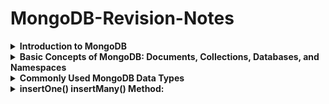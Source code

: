 # MongoDB-Revision-Notes
<details>
<summary><b>Introduction to MongoDB</b></summary>
<br/>
   
MongoDB is a versatile, open-source, and cross-platform distributed document database. Developed by MongoDB Inc., it falls under the NoSQL database category, providing a dynamic approach to data storage and retrieval.

1. **Ease of Use**:
   - MongoDB is document-oriented, unlike traditional relational databases.
   - Data is stored in documents, allowing flexible representation of complex relationships within a single record.
   - No predefined schemas required, enabling easy addition or removal of fields in documents.
   
2. **Designed for Scalability**:
   - Scalability is a crucial consideration as databases expand over time.
   - Two common scaling strategies:
     - Scaling up: Upgrading existing server with more resources, costly.
     - Scaling out: Adding more servers to the cluster, cost-effective but complex management.
   - MongoDB is inherently built for scaling out.
   - Data can be distributed across multiple servers.
   - Automatic load balancing, data redistribution, and routing updates to the appropriate servers.
   - Sharding used for distributing data across multiple servers effectively.
   
3. **Rich Features**:
   - MongoDB offers standard database operations: insert, update, delete, and select data.
   - Additional features include:
     - Indexing: Enhances data retrieval speed.
     - Aggregation: Allows complex data analysis.
     - Collection and index type specifications: Tailors storage and retrieval options.
     - File Storage: Enables efficient handling of file-based data.
   - Comprehensive exploration of these features is covered in subsequent tutorials.

4. **High Performance**:
   - MongoDB emphasizes both architectural and feature-based performance.
   - The database philosophy prioritizes scalability, flexibility, and speed.
   - Aims to provide a robust, feature-rich database solution with exceptional performance.

In summary, MongoDB is a versatile NoSQL database that simplifies data storage through document-oriented architecture, excels in scalability by facilitating distributed data management, offers a range of features for advanced data manipulation, and maintains high performance through a comprehensive approach to architecture and features.
</details>


<details>
<summary><b>Basic Concepts of MongoDB: Documents, Collections, Databases, and Namespaces</b></summary>
<br/>
   
**Data Formats:**
- MongoDB uses JSON (JavaScript Object Notation) and BSON (Binary JSON) formats for data representation and storage.
- JSON is a structured data format based on JavaScript ECMA-262 3rd edition.
- BSON is a binary-coded serialization of JSON-like documents.

**JSON (JavaScript Object Notation):**
- JSON documents are collections of structured field-value pairs.
- Example JSON document:
  ```
  {
     "first_name": "John",
     "last_name": "Doe",
     "age": 22,
     "skills": ["Programming", "Databases", "API"]
  }
  ```

**BSON (Binary JSON):**
- BSON is a binary-encoded serialization of JSON documents.
- MongoDB stores data as BSON documents.

**Documents:**
- Documents are sets of field-and-value pairs.
- A document's structure: `{ field_name1: value1, field_name2: value2, ... }`
- Example:
  ```
  {
      _id: ObjectId("5f339953491024badf1138ec"),
      title: "MongoDB Tutorial",
      isbn: "978-4-7766-7944-8",
      published_date: new Date('June 01, 2020'),
      author: { first_name: "John", last_name: "Doe" }
  }
  ```

**Collections:**
- MongoDB stores documents in collections.
- Collections are analogous to tables in relational databases.
- Collections have a dynamic schema, allowing documents of varying structures.
- Example collections: "books," "users," etc.

**Databases:**
- MongoDB stores collections within databases.
- One MongoDB instance can host multiple databases.
- Databases are referenced by names (e.g., "bookdb").
- Database names should avoid reserved names and certain characters.

**Namespace:**
- A namespace is a combination of a database name and a collection name.
- It fully qualifies a collection within a database (e.g., "bookdb.books").

In summary, MongoDB utilizes JSON and BSON for data representation. Data is stored as documents in collections within databases. Namespaces allow for fully qualified collection referencing. Understanding these fundamental concepts is essential for effectively working with MongoDB's data storage and retrieval.

</details>


<details>
<summary><b>Commonly Used MongoDB Data Types</b></summary>
<br/>
   
1. **Null Type**:
   - Represents null or absence of a field.
   - Example: `{ "isbn": null }`

2. **Boolean Type**:
   - Has values `true` and `false`.
   - Example: `{ "best_seller": true }`

3. **Number Type**:
   - Default is 64-bit floating-point numbers.
   - Example: `{ "price": 9.95, "pages": 851 }`
   - Use `NumberInt` for 4-byte integers and `NumberLong` for 8-byte integers.

4. **String Type**:
   - Represents UTF-8 character strings.
   - Example: `{ "title": "MongDB Data Types" }`

5. **Date Type**:
   - Stores dates as 64-bit integers (milliseconds since Unix epoch).
   - Example: `{ "updated_at": new Date() }`
   - Use `Date` class in JavaScript, call `new Date()` for object.
   - MongoDB displays in local time, no time zone stored.

6. **Regular Expression Type**:
   - Stores JavaScript regular expressions.
   - Example: `{ "pattern": /\d+/ }`

7. **Array Type**:
   - Stores a list of values of any type.
   - Example: `{ "title": "MongoDB Array", "reviews": ["John", 3.5, "Jane", 5] }`

8. **Embedded Document Type**:
   - Allows a document as a value within another document.
   - Example:
     ```
     {
         "title": "MongoDB Tutorial",
         "pages": 945,
         "author": {
            "first_name": "John",
            "last_name": "Doe"
         }
     }
     ```

9. **Object ID Type**:
   - Unique identifier for documents.
   - Default for `_id` key, 12-byte value:
     - 4-byte timestamp (seconds since Unix epoch)
     - 5-byte random value
     - 3-byte increment counter
   - Generated globally unique IDs across servers.
   - Automatically generated if not specified.
   - Example output:
     ```
     {
         "acknowledged" : true,
         "insertedId" : ObjectId("5f2fcae09b58c38603442a4f")
     }
     ```
</details>

<details>
<summary><b>insertOne() insertMany() Method: </b></summary>
<br/>

**insertOne() Method:**

- **Purpose**: insertOne() method is used to insert a single document into a collection.
- **Syntax**:
  ```javascript
  db.collection.insertOne(
     <document>,
     { writeConcern: <document>}
  );
  ```
- **Parameters**:
  - `<document>`: The document you want to insert (required).
  - `writeConcern`: Optional argument for the level of acknowledgment.
- **Return**: The method returns a document with fields:
  - `acknowledged`: True if operation executed with write concern, false if not.
  - `insertedId`: Value of `_id` field of the inserted document.

- If collection doesn't exist, insertOne() creates it.
- If `_id` not specified, MongoDB generates a unique `_id` (ObjectId) for the document.
- If `_id` specified, it must be unique within the collection.

**insertMany() Method:**

- **Purpose**: insertMany() method inserts multiple documents into a collection.
- **Syntax**:
  ```javascript
  db.collection.insertMany(
     [document1, document2, ...],
     {
        writeConcern: <document>,
        ordered: <boolean>
     }
  );
  ```
- **Parameters**:
  - `[document1, document2, ...]`: Array of documents to be inserted.
  - `writeConcern`: Optional write concern.
  - `ordered`: Boolean indicating ordered/unordered insert.
- **Return**: Document with fields:
  - `acknowledged`: True if operation executed with write concern, false if not.
  - `insertedIds`: Array of `_id` values of inserted documents.

- Collection is created if not existing.
- If `_id` not specified, MongoDB generates unique `_id` (ObjectId).
- If ordered is true, inserts in order; if false, may reorder for performance.
- Throws BulkWriteError exception in case of error.
**If an error occurs, the ordered insert will stop while the unordered insert will continue to process for the remaining documents in the queue.**

</details>

